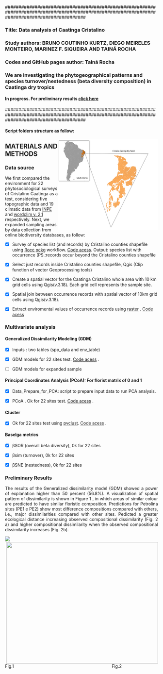 ##############################################################################################################################################
### Title: Data analysis of Caatinga Cristalino
### Study authors: BRUNO COUTINHO KURTZ,  DIEGO MEIRELES MONTEIRO, MARINEZ F. SIQUEIRA AND TAINÁ ROCHA
### Codes and GitHub pages author: Tainá Rocha 
### We are investigating the phytogeographical patterns and species turnover/nestedness (beta diversity composition) in Caatinga dry tropics
#### In progress. For preliminary results [click here](https://tai-rocha.github.io/Caatinga_Dry_Forest.github.io/)
##############################################################################################################################################

#### Script folders structure as follow:
<img align="right" width="330" height="300" src="https://github.com/Tai-Rocha/Caatinga_Dry_Forest/raw/master/docs/Figs./Map_Cristalino_Caatinga.png"> 

## MATERIALS AND METHODS

### Data source

We first compared the environment for 22 phytosociological surveys of Cristalino Caatinga as a test, considering five topographic data and 19 climatic data from [INPE](http://www.dpi.inpe.br/Ambdata/download.php) and [wordclim v. 2.1](https://www.worldclim.org/data/worldclim21.html) respectively.
Next, we expanded sampling areas by data collection from online biodiversity databases, as follow:

- [x] Survey of species list (and records) by Cristalino counties shapefile using [Rocc pckg](https://github.com/liibre/Rocc) workflow. [Code acess](https://github.com/Tai-Rocha/Caatinga_Dry_Forest.github.io/tree/master/script/get_data). Output: species list with occurrence (PS.:records occur beyond the Cristalino counties shapefile
- [x] Select just records inside Cristalino counties shapefile, Qgis (Clip function of vector Geoprocessing tools)
- [x] Create a spatial vector for the Caatinga Cristalino whole area with 10 km grid cells using Qgis(v.3.18). Each grid cell represents the sample site. 

- [x] Spatial join between occurrence records with spatial vector of 10km grid cells using Qgis(v.3.18).

- [x]  Extract enviromental values of occurrence records using [raster](https://www.rdocumentation.org/packages/raster/versions/3.3-7) . [Code acess](https://github.com/Tai-Rocha/Caatinga_Dry_Forest.github.io/tree/master/script/exploratory) 
    
### Multivariate analysis

#### Generalized Dissimilarity Modeling (GDM)

- [x]  Inputs : two tables (spp_data and env_table)

- [x]  GDM models for 22 sites test. [Code acess](https://github.com/Tai-Rocha/Caatinga_Dry_Forest.github.io/tree/master/script/GDM) .

- [ ]  GDM models for expanded sample

#### Principal Coordinates Analysis (PCoA): For florist matrix of 0 and 1

- [x]  Data_Prepare_for_PCA: script to prepare input data to run PCA analysis.

- [x]  PCoA . Ok for 22 sites test. [Code acess](https://github.com/Tai-Rocha/Caatinga_Dry_Forest.github.io/blob/master/script/PCoA/PCoA.R) .                
    

#### Cluster 

- [x]  Ok for 22 sites test using [pvclust]( https://github.com/shimo-lab/pvclust ). [Code acess](https://github.com/Tai-Rocha/Caatinga_Dry_Forest.github.io/tree/master/script/Cluster) .

#### Baselga metrics

- [x] βSOR (overall beta diversity), 0k for 22 sites
- [x] βsim (turnover), 0k for 22 sites
- [x] βSNE (nestedness), 0k for 22 sites


### Preliminary Results 


<p align="justify">The results of the Generalized dissimilarity model (GDM) showed a power of explanation higher than 50 percent (56.8%).
A visualization of spatial pattern of dissimilarity is shown in  Figure 1 , in which areas of similar colour are predicted to have similar floristic composition. Predictions for Petrolina sites (PE1 e PE2) show most difference compositions compared with others, i.e., major dissimilarities compared with other sites. Pedicted a greater ecological distance increasing observed compositional dissimilarity (Fig. 2 a) and higher compositional dissimilarity when the observed compositional dissimilarity increases (Fig. 2b).  </p>

<img src="https://github.com/Tai-Rocha/Caatinga_Dry_Forest.github.io/raw/gh-pages/fig/GDM_google_docs.png" width="390"> <img align="right" width="500" height="400" src="https://github.com/Tai-Rocha/Caatinga_Dry_Forest.github.io/raw/gh-pages/fig/GDM_old_Graphics.png" > 

Fig.1&nbsp;&nbsp;&nbsp;&nbsp;&nbsp;&nbsp;&nbsp;&nbsp;&nbsp;&nbsp;&nbsp;&nbsp;&nbsp;&nbsp;&nbsp;&nbsp;&nbsp;&nbsp;&nbsp;&nbsp;&nbsp;&nbsp;&nbsp;&nbsp;&nbsp;&nbsp;&nbsp;&nbsp;&nbsp;&nbsp;&nbsp;&nbsp;&nbsp;&nbsp;&nbsp;&nbsp;&nbsp;&nbsp;&nbsp;&nbsp;&nbsp;&nbsp;&nbsp;&nbsp;&nbsp;&nbsp;&nbsp;&nbsp;&nbsp;&nbsp;&nbsp;&nbsp;&nbsp;&nbsp;&nbsp;&nbsp;&nbsp;&nbsp;&nbsp;&nbsp;&nbsp;&nbsp;&nbsp;&nbsp;&nbsp;&nbsp;&nbsp;&nbsp;&nbsp;&nbsp;&nbsp;&nbsp;&nbsp;&nbsp;&nbsp;&nbsp;&nbsp;&nbsp;&nbsp;&nbsp;&nbsp;&nbsp;Fig.2
 







